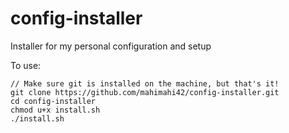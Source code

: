 config-installer
================

Installer for my personal configuration and setup

To use:

```
// Make sure git is installed on the machine, but that's it!
git clone https://github.com/mahimahi42/config-installer.git
cd config-installer
chmod u+x install.sh
./install.sh
```
